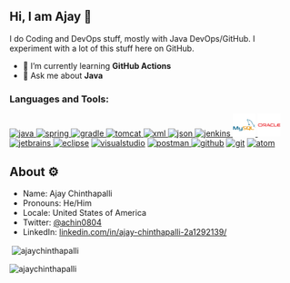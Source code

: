 ## Hi, I am Ajay :wave:
I do Coding and DevOps stuff, mostly with Java DevOps/GitHub. I experiment with a lot of this stuff here on GitHub.

- 🌱 I’m currently learning **GitHub Actions**
- 💬 Ask me about **Java**

<h3 align="left">Languages and Tools:</h3>
<p align="left"> 
<a href="https://www.java.com" target="_blank" rel="noreferrer"> <img src="https://www.vectorlogo.zone/logos/java/java-icon.svg" alt="java" width="40" height="40"/> </a> 
<a href="https://spring.io/" target="_blank" rel="noreferrer"> <img src="https://www.vectorlogo.zone/logos/springio/springio-icon.svg" alt="spring" width="40" height="40"/> </a>
<a href="https://gradle.org/" target="_blank" rel="noreferrer"> <img src="https://www.vectorlogo.zone/logos/gradle/gradle-icon.svg" alt="gradle" width="40" height="40"/> </a>
<a href="https://www.apache.org/" target="_blank" rel="noreferrer"> <img src="https://www.vectorlogo.zone/logos/apache_tomcat/apache_tomcat-icon.svg" alt="tomcat" width="40" height="40"/> </a>
<a href="https://www.w3.org/XML/" target="_blank" rel="noreferrer"> <img src="https://www.vectorlogo.zone/logos/w3c_xml/w3c_xml-icon.svg" alt="xml" width="40" height="40"/> </a>
<a href="http://json.com/" target="_blank" rel="noreferrer"> <img src="https://www.vectorlogo.zone/logos/json/json-icon.svg" alt="json" width="40" height="40"/> </a>
<a href="https://www.jenkins.io" target="_blank" rel="noreferrer"> <img src="https://www.vectorlogo.zone/logos/jenkins/jenkins-icon.svg" alt="jenkins" width="40" height="40"/> </a> 
<a href="https://www.mysql.com/" target="_blank" rel="noreferrer"> <img src="https://raw.githubusercontent.com/devicons/devicon/master/icons/mysql/mysql-original-wordmark.svg" alt="mysql" width="40" height="40"/> </a> 
<a href="https://www.oracle.com/" target="_blank" rel="noreferrer"> <img src="https://raw.githubusercontent.com/devicons/devicon/master/icons/oracle/oracle-original.svg" alt="oracle" width="40" height="40"/> </a> 
<a href="https://www.jetbrains.com/idea/" target="_blank" rel="noreferrer"> <img src="https://www.vectorlogo.zone/logos/jetbrains/jetbrains-icon.svg" alt="jetbrains" width="40" height="40"/> </a>
<a href="https://www.eclipse.org/" target="_blank" rel="noreferrer"> <img src="https://www.vectorlogo.zone/logos/eclipse/eclipse-ar21.svg" alt="eclipse" width="40" height="40"/></a>
<a href="https://code.visualstudio.com/" target="_blank" rel="noreferrer"> <img src="https://www.vectorlogo.zone/logos/visualstudio_code/visualstudio_code-icon.svg" alt="visualstudio" width="40" height="40"/></a>
<a href="https://postman.com" target="_blank" rel="noreferrer"> <img src="https://www.vectorlogo.zone/logos/getpostman/getpostman-icon.svg" alt="postman" width="40" height="40"/> </a>
<a href="https://github.com/" target="_blank" rel="noreferrer"> <img src="https://www.vectorlogo.zone/logos/github/github-icon.svg" alt="github" width="40" height="40"/></a>
<a href="https://git-scm.com/" target="_blank" rel="noreferrer"> <img src="https://www.vectorlogo.zone/logos/git-scm/git-scm-icon.svg" alt="git" width="40" height="40"/></a>
<a href="https://atom.io/" target="_blank" rel="noreferrer"> <img src="https://www.vectorlogo.zone/logos/atom_io/atom_io-icon.svg" alt="atom" width="40" height="40"/></a>
</p>

## About :gear:
* Name: Ajay Chinthapalli
* Pronouns: He/Him
* Locale: United States of America
* Twitter: [@achin0804](https://twitter.com/achin0804)
* LinkedIn: [linkedin.com/in/ajay-chinthapalli-2a1292139/](https://www.linkedin.com/in/ajay-chinthapalli-2a1292139/)

<p>&nbsp;<img align="center" src="https://github-readme-stats.vercel.app/api?username=ajaychinthapalli&show_icons=true&locale=en" alt="ajaychinthapalli" /></p>

<p><img align="center" src="https://github-readme-streak-stats.herokuapp.com/?user=ajaychinthapalli&" alt="ajaychinthapalli" /></p>